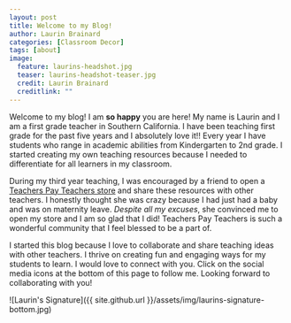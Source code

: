 ```yaml
---
layout: post
title: Welcome to my Blog!
author: Laurin Brainard
categories: [Classroom Decor]
tags: [about]
image:
  feature: laurins-headshot.jpg
  teaser: laurins-headshot-teaser.jpg
  credit: Laurin Brainard
  creditlink: ""
---
```

Welcome to my blog! I am **so happy** you are here! My name is Laurin and I am a first grade teacher in Southern California. I have been teaching first grade for the past five years and I absolutely love it!! Every year I have students who range in academic abilities from Kindergarten to 2nd grade. I started creating my own teaching resources because I needed to differentiate for all learners in my classroom. 

During my third year teaching, I was encouraged by a friend to open a [Teachers Pay Teachers store](http://bit.ly/ThePrimaryBrain) and share these resources with other teachers. I honestly thought she was crazy because I had just had a baby and was on maternity leave. *Despite all my excuses*, she convinced me to open my store and I am so glad that I did! Teachers Pay Teachers is such a wonderful community that I feel blessed to be a part of. 

I started this blog because I love to collaborate and share teaching ideas with other teachers. I thrive on creating fun and engaging ways for my students to learn. I would love to connect with you. Click on the social media icons at the bottom of this page to follow me. Looking forward to collaborating with you!

![Laurin's Signature]({{ site.github.url }}/assets/img/laurins-signature-bottom.jpg)